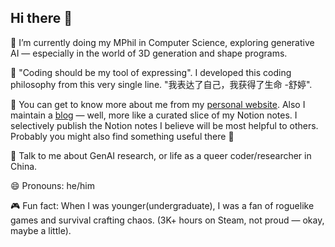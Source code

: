 ## Hi there 👋

<!--
**HoytXU/HoytXU** is a ✨ _special_ ✨ repository because its `README.md` (this file) appears on your GitHub profile.

Here are some ideas to get you started:

- 🔭 I’m currently working on ...
- 🌱 I’m currently learning ...
- 👯 I’m looking to collaborate on ...
- 🤔 I’m looking for help with ...
- 💬 Ask me about ...
- 📫 How to reach me: ...
- 😄 Pronouns: ...
- ⚡ Fun fact: ...
-->

🌱 I’m currently doing my MPhil in Computer Science, exploring generative AI — especially in the world of 3D generation and shape programs.  

🧠 "Coding should be my tool of expressing". I developed this coding philosophy from this very single line. "我表达了自己，我获得了生命 -舒婷". 

📝 You can get to know more about me from my [personal website](https://hoytxu.me). Also I maintain a [blog](https://paradoxs-blog.super.site/) — well, more like a curated slice of my Notion notes. I selectively publish the Notion notes I believe will be most helpful to others. Probably you might also find something useful there 👀  

💬 Talk to me about GenAI research, or life as a queer coder/researcher in China.  

😄 Pronouns: he/him  

🎮 Fun fact: When I was younger(undergraduate), I was a fan of roguelike games and survival crafting chaos. (3K+ hours on Steam, not proud — okay, maybe a little).
